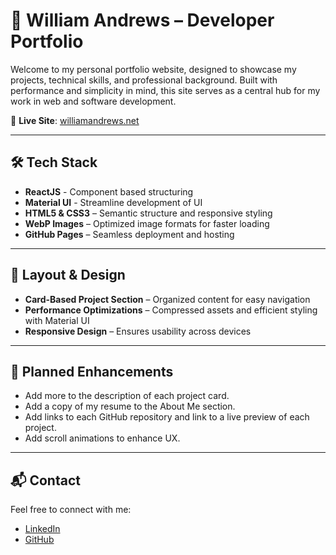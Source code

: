 # 💼 William Andrews – Developer Portfolio

Welcome to my personal portfolio website, designed to showcase my projects, technical skills, and professional background. Built with performance and simplicity in mind, this site serves as a central hub for my work in web and software development.

🔗 **Live Site**: [williamandrews.net](https://williamandrews.net)

---

## 🛠️ Tech Stack

- **ReactJS** - Component based structuring
- **Material UI** - Streamline development of UI
- **HTML5 & CSS3** – Semantic structure and responsive styling
- **WebP Images** – Optimized image formats for faster loading
- **GitHub Pages** – Seamless deployment and hosting

---

## 📐 Layout & Design

- **Card-Based Project Section** – Organized content for easy navigation
- **Performance Optimizations** – Compressed assets and efficient styling with Material UI
- **Responsive Design** – Ensures usability across devices

---

## 🚧 Planned Enhancements

- Add more to the description of each project card.
- Add a copy of my resume to the About Me section.
- Add links to each GitHub repository and link to a live preview of each project.
- Add scroll animations to enhance UX.

---

## 📬 Contact

Feel free to connect with me:

- [LinkedIn](https://www.linkedin.com/in/william-cs)
- [GitHub](https://github.com/williamandrews2)


